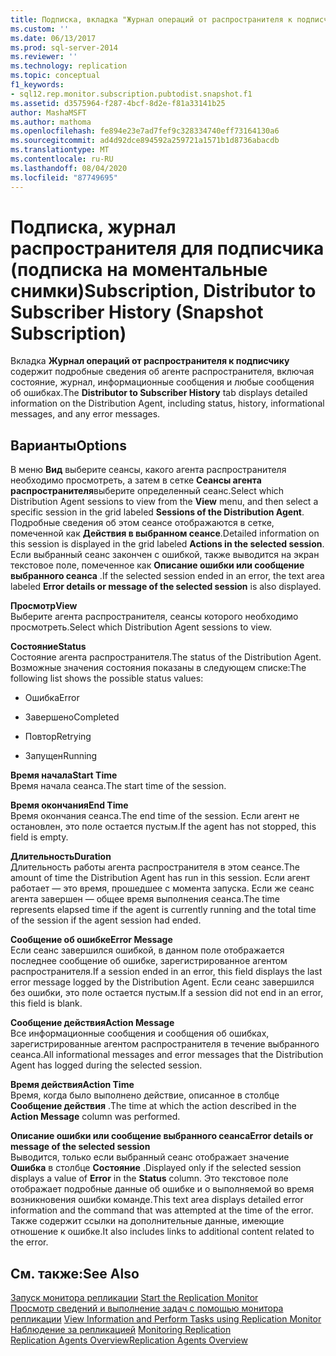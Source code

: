 ```yaml
---
title: Подписка, вкладка "Журнал операций от распространителя к подписчику" (подписка на моментальные снимки) | Документация Майкрософт
ms.custom: ''
ms.date: 06/13/2017
ms.prod: sql-server-2014
ms.reviewer: ''
ms.technology: replication
ms.topic: conceptual
f1_keywords:
- sql12.rep.monitor.subscription.pubtodist.snapshot.f1
ms.assetid: d3575964-f287-4bcf-8d2e-f81a33141b25
author: MashaMSFT
ms.author: mathoma
ms.openlocfilehash: fe894e23e7ad7fef9c328334740eff73164130a6
ms.sourcegitcommit: ad4d92dce894592a259721a1571b1d8736abacdb
ms.translationtype: MT
ms.contentlocale: ru-RU
ms.lasthandoff: 08/04/2020
ms.locfileid: "87749695"
---
```

# <a name="subscription-distributor-to-subscriber-history-snapshot-subscription"></a><span data-ttu-id="2a1f0-102">Подписка, журнал распространителя для подписчика (подписка на моментальные снимки)</span><span class="sxs-lookup"><span data-stu-id="2a1f0-102">Subscription, Distributor to Subscriber History (Snapshot Subscription)</span></span>
  <span data-ttu-id="2a1f0-103"> Вкладка **Журнал операций от распространителя к подписчику** содержит подробные сведения об агенте распространителя, включая состояние, журнал, информационные сообщения и любые сообщения об ошибках.</span><span class="sxs-lookup"><span data-stu-id="2a1f0-103">The **Distributor to Subscriber History** tab displays detailed information on the Distribution Agent, including status, history, informational messages, and any error messages.</span></span>  
  
## <a name="options"></a><span data-ttu-id="2a1f0-104">Варианты</span><span class="sxs-lookup"><span data-stu-id="2a1f0-104">Options</span></span>  
 <span data-ttu-id="2a1f0-105">В меню **Вид** выберите сеансы, какого агента распространителя необходимо просмотреть, а затем в сетке **Сеансы агента распространителя**выберите определенный сеанс.</span><span class="sxs-lookup"><span data-stu-id="2a1f0-105">Select which Distribution Agent sessions to view from the **View** menu, and then select a specific session in the grid labeled **Sessions of the Distribution Agent**.</span></span> <span data-ttu-id="2a1f0-106">Подробные сведения об этом сеансе отображаются в сетке, помеченной как **Действия в выбранном сеансе**.</span><span class="sxs-lookup"><span data-stu-id="2a1f0-106">Detailed information on this session is displayed in the grid labeled **Actions in the selected session**.</span></span> <span data-ttu-id="2a1f0-107">Если выбранный сеанс закончен с ошибкой, также выводится на экран текстовое поле, помеченное как **Описание ошибки или сообщение выбранного сеанса** .</span><span class="sxs-lookup"><span data-stu-id="2a1f0-107">If the selected session ended in an error, the text area labeled **Error details or message of the selected session** is also displayed.</span></span>  
  
 <span data-ttu-id="2a1f0-108">**Просмотр**</span><span class="sxs-lookup"><span data-stu-id="2a1f0-108">**View**</span></span>  
 <span data-ttu-id="2a1f0-109">Выберите агента распространителя, сеансы которого необходимо просмотреть.</span><span class="sxs-lookup"><span data-stu-id="2a1f0-109">Select which Distribution Agent sessions to view.</span></span>  
  
 <span data-ttu-id="2a1f0-110">**Состояние**</span><span class="sxs-lookup"><span data-stu-id="2a1f0-110">**Status**</span></span>  
 <span data-ttu-id="2a1f0-111">Состояние агента распространителя.</span><span class="sxs-lookup"><span data-stu-id="2a1f0-111">The status of the Distribution Agent.</span></span> <span data-ttu-id="2a1f0-112">Возможные значения состояния показаны в следующем списке:</span><span class="sxs-lookup"><span data-stu-id="2a1f0-112">The following list shows the possible status values:</span></span>  
  
-   <span data-ttu-id="2a1f0-113">Ошибка</span><span class="sxs-lookup"><span data-stu-id="2a1f0-113">Error</span></span>  
  
-   <span data-ttu-id="2a1f0-114">Завершено</span><span class="sxs-lookup"><span data-stu-id="2a1f0-114">Completed</span></span>  
  
-   <span data-ttu-id="2a1f0-115">Повтор</span><span class="sxs-lookup"><span data-stu-id="2a1f0-115">Retrying</span></span>  
  
-   <span data-ttu-id="2a1f0-116">Запущен</span><span class="sxs-lookup"><span data-stu-id="2a1f0-116">Running</span></span>  
  
 <span data-ttu-id="2a1f0-117">**Время начала**</span><span class="sxs-lookup"><span data-stu-id="2a1f0-117">**Start Time**</span></span>  
 <span data-ttu-id="2a1f0-118">Время начала сеанса.</span><span class="sxs-lookup"><span data-stu-id="2a1f0-118">The start time of the session.</span></span>  
  
 <span data-ttu-id="2a1f0-119">**Время окончания**</span><span class="sxs-lookup"><span data-stu-id="2a1f0-119">**End Time**</span></span>  
 <span data-ttu-id="2a1f0-120">Время окончания сеанса.</span><span class="sxs-lookup"><span data-stu-id="2a1f0-120">The end time of the session.</span></span> <span data-ttu-id="2a1f0-121">Если агент не остановлен, это поле остается пустым.</span><span class="sxs-lookup"><span data-stu-id="2a1f0-121">If the agent has not stopped, this field is empty.</span></span>  
  
 <span data-ttu-id="2a1f0-122">**Длительность**</span><span class="sxs-lookup"><span data-stu-id="2a1f0-122">**Duration**</span></span>  
 <span data-ttu-id="2a1f0-123">Длительность работы агента распространителя в этом сеансе.</span><span class="sxs-lookup"><span data-stu-id="2a1f0-123">The amount of time the Distribution Agent has run in this session.</span></span> <span data-ttu-id="2a1f0-124">Если агент работает — это время, прошедшее с момента запуска. Если же сеанс агента завершен — общее время выполнения сеанса.</span><span class="sxs-lookup"><span data-stu-id="2a1f0-124">The time represents elapsed time if the agent is currently running and the total time of the session if the agent session had ended.</span></span>  
  
 <span data-ttu-id="2a1f0-125">**Сообщение об ошибке**</span><span class="sxs-lookup"><span data-stu-id="2a1f0-125">**Error Message**</span></span>  
 <span data-ttu-id="2a1f0-126">Если сеанс завершился ошибкой, в данном поле отображается последнее сообщение об ошибке, зарегистрированное агентом распространителя.</span><span class="sxs-lookup"><span data-stu-id="2a1f0-126">If a session ended in an error, this field displays the last error message logged by the Distribution Agent.</span></span> <span data-ttu-id="2a1f0-127">Если сеанс завершился без ошибки, это поле остается пустым.</span><span class="sxs-lookup"><span data-stu-id="2a1f0-127">If a session did not end in an error, this field is blank.</span></span>  
  
 <span data-ttu-id="2a1f0-128">**Сообщение действия**</span><span class="sxs-lookup"><span data-stu-id="2a1f0-128">**Action Message**</span></span>  
 <span data-ttu-id="2a1f0-129">Все информационные сообщения и сообщения об ошибках, зарегистрированные агентом распространителя в течение выбранного сеанса.</span><span class="sxs-lookup"><span data-stu-id="2a1f0-129">All informational messages and error messages that the Distribution Agent has logged during the selected session.</span></span>  
  
 <span data-ttu-id="2a1f0-130">**Время действия**</span><span class="sxs-lookup"><span data-stu-id="2a1f0-130">**Action Time**</span></span>  
 <span data-ttu-id="2a1f0-131">Время, когда было выполнено действие, описанное в столбце **Сообщение действия** .</span><span class="sxs-lookup"><span data-stu-id="2a1f0-131">The time at which the action described in the **Action Message** column was performed.</span></span>  
  
 <span data-ttu-id="2a1f0-132">**Описание ошибки или сообщение выбранного сеанса**</span><span class="sxs-lookup"><span data-stu-id="2a1f0-132">**Error details or message of the selected session**</span></span>  
 <span data-ttu-id="2a1f0-133">Выводится, только если выбранный сеанс отображает значение **Ошибка** в столбце **Состояние** .</span><span class="sxs-lookup"><span data-stu-id="2a1f0-133">Displayed only if the selected session displays a value of **Error** in the **Status** column.</span></span> <span data-ttu-id="2a1f0-134">Это текстовое поле отображает подробные данные об ошибке и о выполняемой во время возникновения ошибки команде.</span><span class="sxs-lookup"><span data-stu-id="2a1f0-134">This text area displays detailed error information and the command that was attempted at the time of the error.</span></span> <span data-ttu-id="2a1f0-135">Также содержит ссылки на дополнительные данные, имеющие отношение к ошибке.</span><span class="sxs-lookup"><span data-stu-id="2a1f0-135">It also includes links to additional content related to the error.</span></span>  
  
## <a name="see-also"></a><span data-ttu-id="2a1f0-136">См. также:</span><span class="sxs-lookup"><span data-stu-id="2a1f0-136">See Also</span></span>  
 <span data-ttu-id="2a1f0-137">[Запуск монитора репликации](monitor/start-the-replication-monitor.md) </span><span class="sxs-lookup"><span data-stu-id="2a1f0-137">[Start the Replication Monitor](monitor/start-the-replication-monitor.md) </span></span>  
 <span data-ttu-id="2a1f0-138">[Просмотр сведений и выполнение задач с помощью монитора репликации](monitor/view-information-and-perform-tasks-replication-monitor.md) </span><span class="sxs-lookup"><span data-stu-id="2a1f0-138">[View Information and Perform Tasks using Replication Monitor](monitor/view-information-and-perform-tasks-replication-monitor.md) </span></span>  
 <span data-ttu-id="2a1f0-139">[Наблюдение за репликацией](monitoring-replication.md) </span><span class="sxs-lookup"><span data-stu-id="2a1f0-139">[Monitoring Replication](monitoring-replication.md) </span></span>  
 [<span data-ttu-id="2a1f0-140">Replication Agents Overview</span><span class="sxs-lookup"><span data-stu-id="2a1f0-140">Replication Agents Overview</span></span>](agents/replication-agents-overview.md)  
  
  
